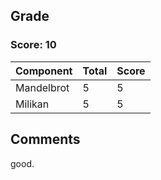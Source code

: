 ## Grade

### Score: 10

Component         | Total | Score
------------------|-------|------
Mandelbrot        | 5     | 5
Milikan           | 5     | 5


## Comments

good.
